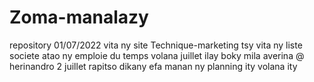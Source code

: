 # Zoma-manalazy
repository 01/07/2022
vita ny site Technique-marketing
tsy vita ny liste societe
atao ny emploie du temps volana juillet
ilay boky mila averina @ herinandro
2 juillet rapitso dikany efa manan ny planning ity volana ity
